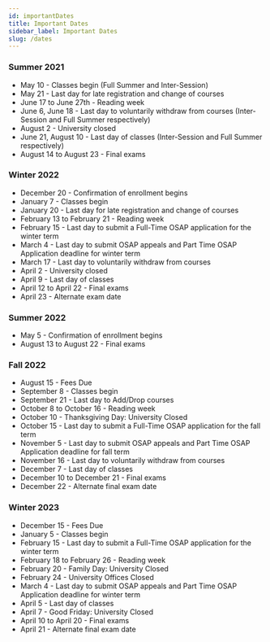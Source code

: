 ```yaml
---
id: importantDates
title: Important Dates
sidebar_label: Important Dates
slug: /dates
---
```


### Summer 2021

-   May 10 - Classes begin (Full Summer and Inter-Session)
-   May 21 - Last day for late registration and change of courses
-   June 17 to June 27th - Reading week
-   June 6, June 18 - Last day to voluntarily withdraw from courses (Inter-Session and Full Summer respectively)
-   August 2 - University closed
-   June 21, August 10 - Last day of classes (Inter-Session and Full Summer respectively)
-   August 14 to August 23 - Final exams

### Winter 2022

-   December 20 - Confirmation of enrollment begins
-   January 7 - Classes begin
-   January 20 - Last day for late registration and change of courses
-   February 13 to February 21 - Reading week
-   February 15 - Last day to submit a Full-Time OSAP application for the winter term
-   March 4 - Last day to submit OSAP appeals and Part Time OSAP Application deadline for winter term
-   March 17 - Last day to voluntarily withdraw from courses
-   April 2 - University closed
-   April 9 - Last day of classes
-   April 12 to April 22 - Final exams
-   April 23 - Alternate exam date

### Summer 2022

-   May 5 - Confirmation of enrollment begins
-   August 13 to August 22 - Final exams

### Fall 2022

-   August 15 - Fees Due
-   September 8 - Classes begin
-   September 21 - Last day to Add/Drop courses
-   October 8 to October 16 - Reading week
-   October 10 - Thanksgiving Day: University Closed
-   October 15 - Last day to submit a Full-Time OSAP application for the fall term
-   November 5 - Last day to submit OSAP appeals and Part Time OSAP Application deadline for fall term
-   November 16 - Last day to voluntarily withdraw from courses
-   December 7 - Last day of classes
-   December 10 to December 21 - Final exams
-   December 22 - Alternate final exam date

### Winter 2023

-   December 15 - Fees Due
-   January 5 - Classes begin
-   February 15 - Last day to submit a Full-Time OSAP application for the winter term
-   February 18 to February 26 - Reading week
-   February 20 - Family Day: University Closed
-   February 24 - University Offices Closed
-   March 4 - Last day to submit OSAP appeals and Part Time OSAP Application deadline for winter term
-   April 5 - Last day of classes
-   April 7 - Good Friday: University Closed
-   April 10 to April 20 - Final exams
-   April 21 - Alternate final exam date
